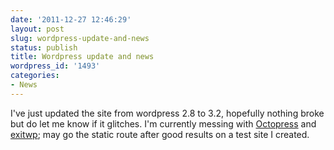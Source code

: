 ```yaml
---
date: '2011-12-27 12:46:29'
layout: post
slug: wordpress-update-and-news
status: publish
title: Wordpress update and news
wordpress_id: '1493'
categories:
- News
---
```


I've just updated the site from wordpress 2.8 to 3.2, hopefully nothing broke but do let me know if it glitches. I'm currently messing with [Octopress](http://mattgemmell.com/2011/09/12/blogging-with-octopress/) and [exitwp](https://github.com/thomasf/exitwp); may go the static route after good results on a test site I created.
